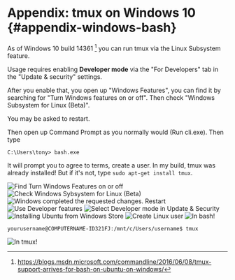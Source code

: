 # Appendix: tmux on Windows 10 {#appendix-windows-bash}

As of Windows 10 build 14361 [^win10bashbuild] you can run tmux via the Linux Subsystem feature.

Usage requires enabling **Developer mode** via the "For Developers" tab in the "Update & security" settings.

After you enable that, you open up "Windows Features", you can find it by searching for "Turn Windows features on or off".  Then check "Windows Subsystem for Linux (Beta)".

You may be asked to restart.

Then open up Command Prompt as you normally would (Run cli.exe). Then type

    C:\Users\tony> bash.exe

It will prompt you to agree to terms, create a user. In my build, tmux was already installed! But if it's not, type `sudo apt-get install tmux`.

![Find Turn Windows Features on or off](images/99-windows-bash/01-turn-features-onoff.jpg)
![Check Windows Sybsystem for Linux (Beta)](images/99-windows-bash/02-turn-features-onoff-check.jpg)
![Windows completed the requested changes. Restart](images/99-windows-bash/03-turn-features-restart.jpg)
![Use Developer features](images/99-windows-bash/04-developer-mode.jpg)
![Select Developer mode in Update & Security](images/99-windows-bash/05-developer-mode-check.jpg)
![Installing Ubuntu from Windows Store](images/99-windows-bash/06-install-ubuntu.jpg)
![Create Linux user](images/99-windows-bash/07-create-user.jpg)
![In bash!](images/99-windows-bash/08-bash.jpg)

    yourusername@COMPUTERNAME-ID321FJ:/mnt/c/Users/username$ tmux

![In tmux!](images/99-windows-bash/09-tmux.jpg)

[^win10bashbuild]: https://blogs.msdn.microsoft.com/commandline/2016/06/08/tmux-support-arrives-for-bash-on-ubuntu-on-windows/
